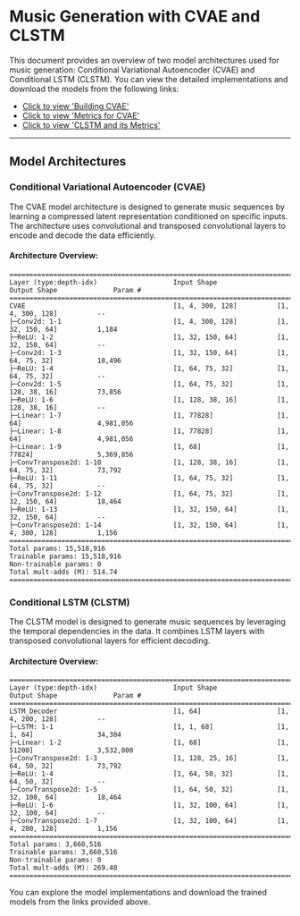 # Music Generation with CVAE and CLSTM

This document provides an overview of two model architectures used for music generation: Conditional Variational Autoencoder (CVAE) and Conditional LSTM (CLSTM). You can view the detailed implementations and download the models from the following links:

- [Click to view 'Building CVAE'](https://www.kaggle.com/code/irohiwin/800-cvae-gen-music-1?scriptVersionId=222120120)
- [Click to view 'Metrics for CVAE'](https://www.kaggle.com/code/irohiwin/measure-uniqueness-of-generated-samples-cvae/)
- [Click to view 'CLSTM and its Metrics'](https://www.kaggle.com/code/irohiwin/600-clstm-decoder-gen-music-2)

---

## Model Architectures

### Conditional Variational Autoencoder (CVAE)

The CVAE model architecture is designed to generate music sequences by learning a compressed latent representation conditioned on specific inputs. The architecture uses convolutional and transposed convolutional layers to encode and decode the data efficiently.

#### Architecture Overview:
```
===================================================================================================================
Layer (type:depth-idx)                   Input Shape               Output Shape              Param #
===================================================================================================================
CVAE                                     [1, 4, 300, 128]          [1, 4, 300, 128]          --
├─Conv2d: 1-1                            [1, 4, 300, 128]          [1, 32, 150, 64]          1,184
├─ReLU: 1-2                              [1, 32, 150, 64]          [1, 32, 150, 64]          --
├─Conv2d: 1-3                            [1, 32, 150, 64]          [1, 64, 75, 32]           18,496
├─ReLU: 1-4                              [1, 64, 75, 32]           [1, 64, 75, 32]           --
├─Conv2d: 1-5                            [1, 64, 75, 32]           [1, 128, 38, 16]          73,856
├─ReLU: 1-6                              [1, 128, 38, 16]          [1, 128, 38, 16]          --
├─Linear: 1-7                            [1, 77828]                [1, 64]                   4,981,056
├─Linear: 1-8                            [1, 77828]                [1, 64]                   4,981,056
├─Linear: 1-9                            [1, 68]                   [1, 77824]                5,369,856
├─ConvTranspose2d: 1-10                  [1, 128, 38, 16]          [1, 64, 75, 32]           73,792
├─ReLU: 1-11                             [1, 64, 75, 32]           [1, 64, 75, 32]           --
├─ConvTranspose2d: 1-12                  [1, 64, 75, 32]           [1, 32, 150, 64]          18,464
├─ReLU: 1-13                             [1, 32, 150, 64]          [1, 32, 150, 64]          --
├─ConvTranspose2d: 1-14                  [1, 32, 150, 64]          [1, 4, 300, 128]          1,156
===================================================================================================================
Total params: 15,518,916
Trainable params: 15,518,916
Non-trainable params: 0
Total mult-adds (M): 514.74
===================================================================================================================
```

### Conditional LSTM (CLSTM)

The CLSTM model is designed to generate music sequences by leveraging the temporal dependencies in the data. It combines LSTM layers with transposed convolutional layers for efficient decoding.

#### Architecture Overview:
```
===================================================================================================================
Layer (type:depth-idx)                   Input Shape               Output Shape              Param #
===================================================================================================================
LSTM_Decoder                             [1, 64]                   [1, 4, 200, 128]          --
├─LSTM: 1-1                              [1, 1, 68]                [1, 1, 64]                34,304
├─Linear: 1-2                            [1, 68]                   [1, 51200]                3,532,800
├─ConvTranspose2d: 1-3                   [1, 128, 25, 16]          [1, 64, 50, 32]           73,792
├─ReLU: 1-4                              [1, 64, 50, 32]           [1, 64, 50, 32]           --
├─ConvTranspose2d: 1-5                   [1, 64, 50, 32]           [1, 32, 100, 64]          18,464
├─ReLU: 1-6                              [1, 32, 100, 64]          [1, 32, 100, 64]          --
├─ConvTranspose2d: 1-7                   [1, 32, 100, 64]          [1, 4, 200, 128]          1,156
===================================================================================================================
Total params: 3,660,516
Trainable params: 3,660,516
Non-trainable params: 0
Total mult-adds (M): 269.40
===================================================================================================================
```

You can explore the model implementations and download the trained models from the links provided above.

